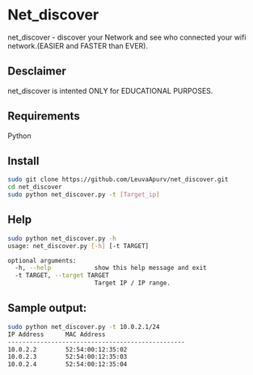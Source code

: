 # Net_discover
net_discover - discover your Network and see who connected your wifi network.(EASIER and FASTER than EVER).

## Desclaimer
net_discover is intented ONLY for EDUCATIONAL PURPOSES.

## Requirements
Python

## Install
```bash
sudo git clone https://github.com/LeuvaApurv/net_discover.git
cd net_discover
sudo python net_discover.py -t [Target_ip]

```

## Help
```bash
sudo python net_discover.py -h
usage: net_discover.py [-h] [-t TARGET]

optional arguments:
  -h, --help            show this help message and exit
  -t TARGET, --target TARGET
                        Target IP / IP range.

```

## Sample output:
```bash
sudo python net_discover.py -t 10.0.2.1/24
IP Address		MAC Address
-------------------------------------------------
10.0.2.2		52:54:00:12:35:02
10.0.2.3		52:54:00:12:35:03
10.0.2.4		52:54:00:12:35:04

```

